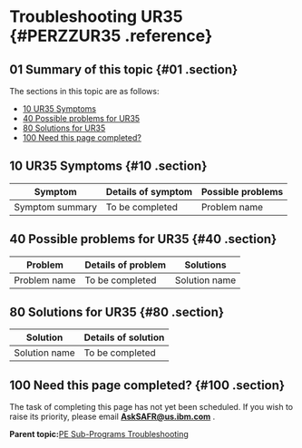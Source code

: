 # Troubleshooting UR35 {#PERZZUR35 .reference}

## 01 Summary of this topic {#01 .section}

The sections in this topic are as follows:

-   [10 UR35 Symptoms](PERZZUR35.md#10)
-   [40 Possible problems for UR35](PERZZUR35.md#40)
-   [80 Solutions for UR35](PERZZUR35.md#80)
-   [100 Need this page completed?](PERZZUR35.md#100)

## 10 UR35 Symptoms {#10 .section}

|Symptom|Details of symptom|Possible problems|
|-------|------------------|-----------------|
|Symptom summary|To be completed|Problem name|

## 40 Possible problems for UR35 {#40 .section}

|Problem|Details of problem|Solutions|
|-------|------------------|---------|
|Problem name|To be completed|Solution name|

## 80 Solutions for UR35 {#80 .section}

|Solution|Details of solution|
|--------|-------------------|
|Solution name|To be completed|

## 100 Need this page completed? {#100 .section}

The task of completing this page has not yet been scheduled. If you wish to raise its priority, please email **AskSAFR@us.ibm.com** .

**Parent topic:**[PE Sub-Programs Troubleshooting](../html/AAR940PMSubPTr.md)

